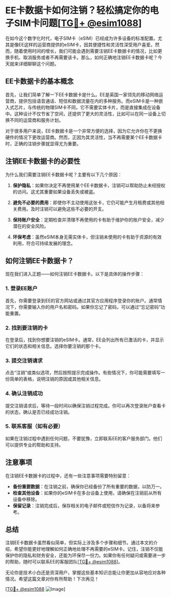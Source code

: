# EE卡数据卡如何注销？轻松搞定你的电子SIM卡问题[[TG💪+ @esim1088](https://t.me/s/esim1088)]

在如今这个数字化时代，电子SIM卡（eSIM）已经成为许多设备的标准配置。尤其是像EE这样的运营商提供的eSIM卡，因其便捷性和灵活性深受用户喜爱。然而，随着使用时间的增长，我们可能会遇到需要注销EE卡数据卡的情况，比如更换手机、取消服务或者不再需要该卡。那么，如何正确地注销EE卡数据卡呢？今天就来详细聊聊这个问题。

## EE卡数据卡的基本概念

首先，让我们简单了解一下EE卡数据卡是什么。EE是英国一家领先的移动网络运营商，提供包括语音通话、短信和数据流量在内的多种服务。而eSIM卡是一种嵌入式芯片，与传统的物理SIM卡不同，它不需要实体卡片，而是直接集成在设备中。这种设计不仅节省了空间，还提供了更大的灵活性，比如可以在同一设备上切换不同的运营商和服务计划。

对于很多用户来说，EE卡数据卡是一个非常方便的选择，因为它允许你在不更换硬件的情况下更改运营商。然而，正因为其灵活性，当不再需要某个EE卡数据卡时，正确的注销步骤就显得尤为重要。

## 注销EE卡数据卡的必要性

为什么我们需要注销EE卡数据卡呢？主要有以下几个原因：

1. **保护隐私**：如果你决定不再使用某个EE卡数据卡，注销可以帮助防止未经授权的访问。这尤其重要如果设备丢失或被盗。

2. **避免不必要的费用**：即使你不主动使用这张卡，它仍可能产生月租费或其他相关费用。及时注销可以避免这些不必要的开支。

3. **保持账户安全**：定期检查并清理不再使用的卡有助于维护你的账户安全，减少潜在的安全风险。

4. **环保考虑**：虽然eSIM本身无需实体卡，但注销未使用的卡有助于资源的有效利用，符合可持续发展的理念。

## 如何注销EE卡数据卡？

现在我们进入正题——如何注销EE卡数据卡。以下是具体的操作步骤：

### 1. 登录EE账户

首先，你需要登录到EE的官方网站或通过其官方应用程序登录你的账户。通常情况下，你需要输入你的用户名和密码。如果你忘记了密码，可以通过“忘记密码”功能重置。

### 2. 找到要注销的卡

在登录后，找到你想要注销的eSIM卡。通常，EE会列出所有已激活的卡，并显示它们的状态和相关信息。选择你要注销的那个卡。

### 3. 提交注销请求

点击“注销”或类似选项，然后按照提示完成操作。有些情况下，你可能需要填写一份简单的表格，说明注销的原因或其他相关信息。

### 4. 确认注销成功

提交注销请求后，等待一段时间以确保注销过程完成。你可以再次登录账户查看卡的状态，确认是否已经成功注销。

### 5. 联系客服（如有必要）

如果在注销过程中遇到任何问题，不要犹豫，立即联系EE的客户服务部门。他们可以提供专业的帮助和支持。

## 注意事项

在注销EE卡数据卡的过程中，还有一些注意事项需要特别留意：

- **备份重要数据**：在注销之前，确保你已经备份了所有重要的数据，以防万一。
- **检查其他设备**：如果你的eSIM卡在多台设备上使用，请确保在注销前从所有设备中移除。
- **保留记录**：注销完成后，保存相关的电子邮件或短信作为记录，以备将来参考。

## 总结

注销EE卡数据卡虽然看似简单，但实际上涉及多个步骤和细节。通过本文的介绍，希望你能更好地理解如何正确地处理不再需要的eSIM卡。记住，注销不仅能保护你的隐私和财务安全，还能为环保尽一份力。如果你有任何疑问或需要进一步的帮助，随时可以联系EE的客服团队[[TG💪+ @esim1088](https://t.me/s/esim1088)]。

无论你是技术小白还是资深用户，掌握这些基本知识总能让你更加从容地应对各种情况。希望这篇文章对你有所帮助！下次再见！

[[TG💪+ @esim1088](https://t.me/s/esim1088) ![Image](https://i.postimg.cc/4NQfJmqS/Snipaste-2025-05-13-00-14-12.png)]